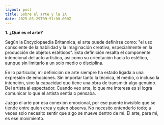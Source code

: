 ```yaml
---
layout: post
title: Sobre el arte y la IA
date: 2025-03-29T09:51:00.000Z
---
```

**1. ¿Qué es el arte?**


Según la Encyclopaedia Britannica, el arte puede definirse como: "el uso consciente de la habilidad y la imaginación creativa, especialmente en la producción de objetos estéticos". Esta definición resalta el componente intencional del acto artístico, así como su orientación hacia lo estético, aunque sin limitarlo a un solo medio o disciplina.

En lo particular, mi definición de arte siempre ha estado ligada a una expresión de emociones. Sin importar tanto la técnica, el medio, o incluso la intención, sino la capacidad que tiene una obra de transmitir algo genuino. Del artista al espectador. Cuando veo arte, lo que me interesa es si logra comunicar lo que el artista sentía o pensaba. 

Juzgo el arte por esa conexión emocional, por ese puente invisible que se tiende entre quien crea y quien observa. No necesito entenderlo todo; a veces solo necesito sentir que algo se mueve dentro de mí. El arte, para mí, es ese movimiento.
